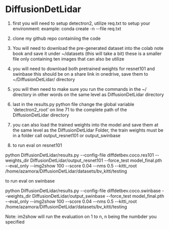 # DiffusionDetLidar



1. first you will need to setup detectron2, utilize req.txt to setup your environment: 
	example: conda create -n <environment-name> --file req.txt

2. clone my github repo containiing the code

3. You will need to download the pre-generated dataset into the colab note book and save it under ~/datasets (this will take a bit)
	these is a smaller file only containing ten images that can also be utilize

4. you will need to download both pretrained weights for resnet101 and swinbase
	this should be on a share link in onedrive, save them to ~/DiffusionDetLidar/ directory 

5. you will then need to make sure you run the commands in the ~/ directory in other words on the same level as DiffusionDetLidar directory

6. last in the results.py python file change the global variable 'detectron2_root'  on line 71 to the complete path of the DiffusionDetLidar directory

7. you can also load the trained weights into the model and save them at the same level as the DiffusionDetLidar Folder, the train weights must be in a folder call output_resnet101 or output_swinbase

8. to run eval on resnet101 

python DiffusionDetLidar/results.py --config-file diffdetbev.coco.res101 --weights_dir DiffusionDetLidar/output_resnet101 --force_test model_final.pth --eval_only --img2show 100 --score 0.04 --nms 0.5 --kitti_root /home/azamora/DiffusionDetLidar/datasets/bv_kitti/testing

to run eval on swinbase

python DiffusionDetLidar/results.py --config-file diffdetbev.coco.swinbase --weights_dir DiffusionDetLidar/output_swinbase --force_test model_final.pth --eval_only --img2show 100 --score 0.04 --nms 0.5 --kitti_root /home/azamora/DiffusionDetLidar/datasets/bv_kitti/testing


Note: im2show will run the evaluation on 1 to n, n being the numbder you specified


 